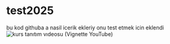 # test2025
bu kod githuba a nasil icerik ekleriy onu test etmek icin eklendi![kurs tanıtım vıdeosu (Vignette YouTube)](https://github.com/user-attachments/assets/258ded63-d2bf-4ea1-8698-15914c9212ab)
